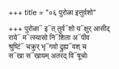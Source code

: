 +++
title = "०६ पुरोळा इत्तुर्वशो"

+++
पुरोळा᳓ इ᳓त् तुर्व᳓शो य᳓क्षुर् आसीद्  
राये᳓ म᳓त्स्यासो नि᳓शिता अ᳓पीव  
श्रुष्टिं᳓ चक्रुर् भृ᳓गवो द्रुह्य᳓वश् च  
स᳓खा स᳓खायम् अतरद् वि᳓षूचोः